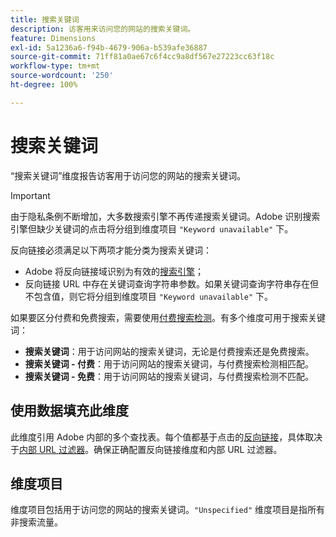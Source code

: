 ```yaml
---
title: 搜索关键词
description: 访客用来访问您的网站的搜索关键词。
feature: Dimensions
exl-id: 5a1236a6-f94b-4679-906a-b539afe36887
source-git-commit: 71ff81a0ae67c6f4cc9a8df567e27223cc63f18c
workflow-type: tm+mt
source-wordcount: '250'
ht-degree: 100%

---
```


# 搜索关键词

“搜索关键词”维度报告访客用于访问您的网站的搜索关键词。

>[!IMPORTANT]
>
>由于隐私条例不断增加，大多数搜索引擎不再传递搜索关键词。Adobe 识别搜索引擎但缺少关键词的点击将分组到维度项目 `"Keyword unavailable"` 下。

反向链接必须满足以下两项才能分类为搜索关键词：

* Adobe 将反向链接域识别为有效的[搜索引擎](search-engine.md)；
* 反向链接 URL 中存在关键词查询字符串参数。如果关键词查询字符串存在但不包含值，则它将分组到维度项目 `"Keyword unavailable"` 下。

如果要区分付费和免费搜索，需要使用[付费搜索检测](/help/admin/admin/c-manage-report-suites/c-edit-report-suites/general/paid-search-detection/paid-search-detection.md)。有多个维度可用于搜索关键词：

* **搜索关键词**：用于访问网站的搜索关键词，无论是付费搜索还是免费搜索。
* **搜索关键词 - 付费**：用于访问网站的搜索关键词，与付费搜索检测相匹配。
* **搜索关键词 - 免费**：用于访问网站的搜索关键词，与付费搜索检测不匹配。

## 使用数据填充此维度

此维度引用 Adobe 内部的多个查找表。每个值都基于点击的[反向链接](referrer.md)，具体取决于[内部 URL 过滤器](/help/admin/admin/c-manage-report-suites/c-edit-report-suites/general/internal-url-filter-admin.md)。确保正确配置反向链接维度和内部 URL 过滤器。

## 维度项目

维度项目包括用于访问您的网站的搜索关键词。`"Unspecified"` 维度项目是指所有非搜索流量。
